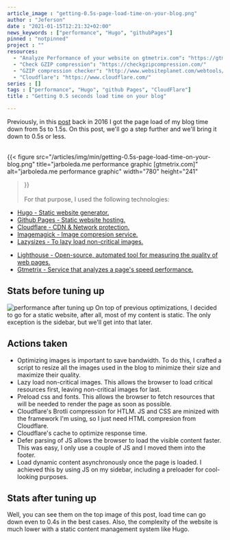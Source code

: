 ```yaml
---
article_image : "getting-0.5s-page-load-time-on-your-blog.png"
author : "Jeferson"
date : "2021-01-15T12:21:32+02:00"
news_keywords : ["performance", "Hugo", "githubPages"]
pinned : "notpinned"
project : ""
resources:
  - "Analyze Performance of your website on gtmetrix.com": "https://gtmetrix.com/"
  - "Check GZIP compression": "https://checkgzipcompression.com/"
  - "GZIP compression checker": "http://www.websiteplanet.com/webtools/gzip-compression/"
  - "Cloudflare": "https://www.cloudflare.com/"
series : []
tags : ["performance", "Hugo", "github Pages", "CloudFlare"]
title : "Getting 0.5 seconds load time on your blog"

---
```

Previously, in this [post](articles/getting-1.5s-page-load-time-on-a-basic-vps/) back in 2016
I got the page load of my blog time down from 5s to 1.5s.
On this post, we'll go a step further and we'll bring it down to 0.5s or less.
<br /><br />

{{< figure src="/articles/img/min/getting-0.5s-page-load-time-on-your-blog.png"
title="jarboleda.me performance graphic [gtmetrix.com]" alt="jarboleda.me performance graphic"
width="780" height="241"
>}}
<br /><br />
For that purpose, I used the following technologies:

* [Hugo - Static website generator.](https://gohugo.io/)
* [Github Pages - Static website hosting.](https://pages.github.com/)
* [Cloudflare - CDN & Network protection.](https://www.cloudflare.com/)
* [Imagemagick - Image compresion service.](https://imagemagick.org/script/download.php#macosx)
* [Lazysizes - To lazy load non-critical images.](https://github.com/aFarkas/lazysizes)
<!--more-->
* [Lighthouse - Open-source, automated tool for measuring the quality of web pages.](https://developers.google.com/web/tools/lighthouse)
* [Gtmetrix - Service that analyzes a page's speed performance.](https://gtmetrix.com/)

## Stats before tuning up
![performance after tuning up](/articles/img/min/getting-1.5s-page-load-time-on-a-basic-vps-2.png)
On top of previous optimizations, I decided to go for a static website, after all, most of my content is static.
The only exception is the sidebar, but we'll get into that later.

## Actions taken
* Optimizing images is important to save bandwidth. To do this, I crafted a script to resize all the images used in the blog to minimize their size and maximize their quality.
* Lazy load non-critical images. This allows the browser to load critical resources first, leaving non-critical images for last.
* Preload css and fonts. This allows the browser to fetch resources that will be needed to render the page as soon as possible.
* Cloudflare's Brotli compression for HTLM. JS and CSS are minized with the framework I'm using, so I just need HTML compresion from Cloudflare.
* Cloudflare's cache to optimize response time.
* Defer parsing of JS allows the browser to load the visible content faster. This was easy, I only use a couple of JS and I moved them into the footer.
* Load dynamic content asynchronously once the page is loaded. I achieved this by using JS on my sidebar, including a preloader for cool-looking purposes.

## Stats after tuning up
Well, you can see them on the top image of this post, load time can go down even to 0.4s in the best cases. Also, the complexity of the website is much lower with a static content management system like Hugo.
